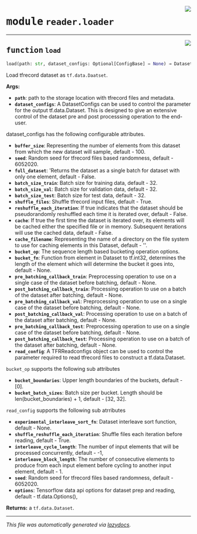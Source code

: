 <!-- markdownlint-disable -->

<a href="../../datum/reader/loader.py#L0"><img align="right" style="float:right;" src="https://img.shields.io/badge/-source-cccccc?style=flat-square"></a>

# <kbd>module</kbd> `reader.loader`





---

<a href="../../datum/reader/loader.py#L25"><img align="right" style="float:right;" src="https://img.shields.io/badge/-source-cccccc?style=flat-square"></a>

## <kbd>function</kbd> `load`

```python
load(path: str, dataset_configs: Optional[ConfigBase] = None) → DatasetV2
```

Load tfrecord dataset as `tf.data.Daatset`. 



**Args:**
 
 - <b>`path`</b>:  path to the storage location with tfrecord files and metadata. 
 - <b>`dataset_configs`</b>:  A DatasetConfigs can be used to control the parameter for  the output tf.data.Dataset. This is designed to give an extensive control of  the dataset pre and post processsing operation to the end-user. 

dataset_configs has the following configurable attributes. 


 - <b>`buffer_size`</b>:  Representing the number of elements from this dataset from which the  new dataset will sample, default - 100. 
 - <b>`seed`</b>:  Random seed for tfrecord files based randomness, default - 6052020. 
 - <b>`full_dataset`</b>:  'Returns the dataset as a single batch for dataset with only one element,  default - False. 
 - <b>`batch_size_train`</b>:  Batch size for training data, default - 32. 
 - <b>`batch_size_val`</b>:  Batch size for validation data, default - 32. 
 - <b>`batch_size_test`</b>:  Batch size for test data, default - 32. 
 - <b>`shuffle_files`</b>:  Shuffle tfrecord input files, default - True. 
 - <b>`reshuffle_each_iteration`</b>:  If true indicates that the dataset should be pseudorandomly  reshuffled each time it is iterated over, default - False. 
 - <b>`cache`</b>:  If true the first time the dataset is iterated over, its elements will be cached  either the specified file or in memory. Subsequent iterations will use the  cached data, default - False. 
 - <b>`cache_filename`</b>:  Representing the name of a directory on the file system to use for caching  elements in this Dataset, default - ''. 
 - <b>`bucket_op`</b>:  The sequence length based bucketing operation options. 
 - <b>`bucket_fn`</b>:  Function from element in Dataset to tf.int32, determines the length of the  element which will determine the bucket it goes into, default - None. 
 - <b>`pre_batching_callback_train`</b>:  Preprocessing operation to use on a single case of the dataset  before batching, default - None. 
 - <b>`post_batching_callback_train`</b>:  Processing operation to use on a batch of the dataset after  batching, default - None. 
 - <b>`pre_batching_callback_val`</b>:  Preprocessing operation to use on a single case of the dataset  before batching, default - None. 
 - <b>`post_batching_callback_val`</b>:  Processing operation to use on a batch of the dataset after  batching, default - None. 
 - <b>`pre_batching_callback_test`</b>:  Preprocessing operation to use on a single case of the dataset  before batching, default - None. 
 - <b>`post_batching_callback_test`</b>:  Processing operation to use on a batch of the dataset after  batching, default - None. 
 - <b>`read_config`</b>:  A TFRReadconfigs object can be used to control the parameter required to read  tfrecord files to construct a tf.data.Dataset. 

`bucket_op` supports the following sub attributes 


 - <b>`bucket_boundaries`</b>:  Upper length boundaries of the buckets, default - [0]. 
 - <b>`bucket_batch_sizes`</b>:  Batch size per bucket. Length should be len(bucket_boundaries) + 1,  default - [32, 32]. 

`read_config` supports the following sub atrributes 


 - <b>`experimental_interleave_sort_fn`</b>:  Dataset interleave sort function, default - None. 
 - <b>`shuffle_reshuffle_each_iteration`</b>:  Shuffle files each iteration before reading,  default - True. 
 - <b>`interleave_cycle_length`</b>:  The number of input elements that will be processed concurrently,  default - -1, 
 - <b>`interleave_block_length`</b>:  The number of consecutive elements to produce from each input  element before cycling to another input element, default - 1. 
 - <b>`seed`</b>:  Random seed for tfrecord files based randomness, default - 6052020. 
 - <b>`options`</b>:  Tensorflow data api options for dataset prep and reading,  default - tf.data.Options(), 



**Returns:**
 a `tf.data.Dataset`. 




---

_This file was automatically generated via [lazydocs](https://github.com/ml-tooling/lazydocs)._
